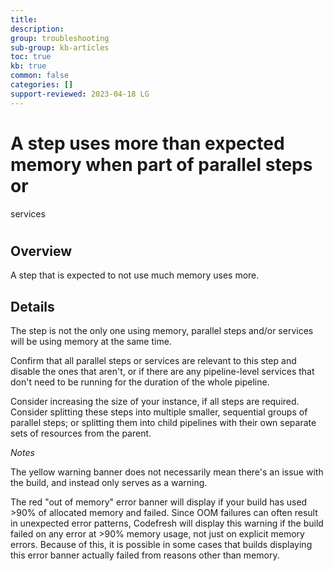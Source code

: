 ```yaml
---
title: 
description: 
group: troubleshooting
sub-group: kb-articles
toc: true
kb: true
common: false
categories: []
support-reviewed: 2023-04-18 LG
---
```


# A step uses more than expected memory when part of parallel steps or
services

#

## Overview

A step that is expected to not use much memory uses more.

## Details

The step is not the only one using memory, parallel steps and/or services will
be using memory at the same time.

Confirm that all parallel steps or services are relevant to this step and
disable the ones that aren't, or if there are any pipeline-level services that
don't need to be running for the duration of the whole pipeline.

Consider increasing the size of your instance, if all steps are required.
Consider splitting these steps into multiple smaller, sequential groups of
parallel steps; or splitting them into child pipelines with their own separate
sets of resources from the parent.

_Notes_

The yellow warning banner does not necessarily mean there's an issue with the
build, and instead only serves as a warning.

The red "out of memory" error banner will display if your build has used >90%
of allocated memory and failed. Since OOM failures can often result in
unexpected error patterns, Codefresh will display this warning if the build
failed on any error at >90% memory usage, not just on explicit memory errors.
Because of this, it is possible in some cases that builds displaying this
error banner actually failed from reasons other than memory.

